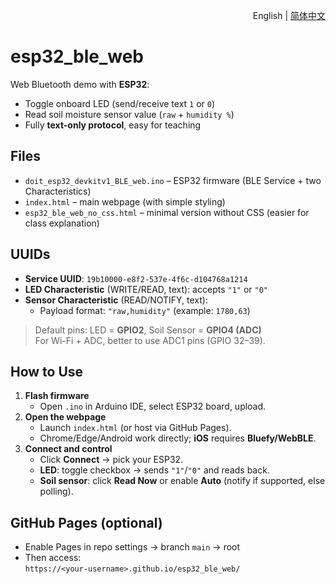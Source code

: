 <p align="right">
  English | <a href="./README.zh-CN.md">简体中文</a>
</p>

# esp32_ble_web

Web Bluetooth demo with **ESP32**:  
- Toggle onboard LED (send/receive text `1` or `0`)  
- Read soil moisture sensor value (`raw` + `humidity %`)  
- Fully **text-only protocol**, easy for teaching

## Files
- `doit_esp32_devkitv1_BLE_web.ino` – ESP32 firmware (BLE Service + two Characteristics)
- `index.html` – main webpage (with simple styling)
- `esp32_ble_web_no_css.html` – minimal version without CSS (easier for class explanation)

## UUIDs
- **Service UUID**: `19b10000-e8f2-537e-4f6c-d104768a1214`
- **LED Characteristic** (WRITE/READ, text): accepts `"1"` or `"0"`
- **Sensor Characteristic** (READ/NOTIFY, text):  
  - Payload format: `"raw,humidity"` (example: `1780,63`)

> Default pins: LED = **GPIO2**, Soil Sensor = **GPIO4 (ADC)**  
> For Wi-Fi + ADC, better to use ADC1 pins (GPIO 32–39).

## How to Use
1. **Flash firmware**  
   - Open `.ino` in Arduino IDE, select ESP32 board, upload.
2. **Open the webpage**  
   - Launch `index.html` (or host via GitHub Pages).  
   - Chrome/Edge/Android work directly; **iOS** requires **Bluefy/WebBLE**.
3. **Connect and control**  
   - Click **Connect** → pick your ESP32.  
   - **LED**: toggle checkbox → sends `"1"`/`"0"` and reads back.  
   - **Soil sensor**: click **Read Now** or enable **Auto** (notify if supported, else polling).

## GitHub Pages (optional)
- Enable Pages in repo settings → branch `main` → root  
- Then access:  
  `https://<your-username>.github.io/esp32_ble_web/`
